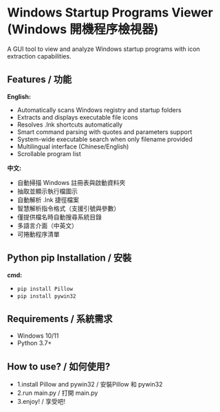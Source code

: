 # Windows Startup Programs Viewer (Windows 開機程序檢視器)

A GUI tool to view and analyze Windows startup programs with icon extraction capabilities.

## Features / 功能

**English:**
- Automatically scans Windows registry and startup folders
- Extracts and displays executable file icons
- Resolves .lnk shortcuts automatically  
- Smart command parsing with quotes and parameters support
- System-wide executable search when only filename provided
- Multilingual interface (Chinese/English)
- Scrollable program list

**中文:**
- 自動掃描 Windows 註冊表與啟動資料夾
- 抽取並顯示執行檔圖示
- 自動解析 .lnk 捷徑檔案
- 智慧解析指令格式（支援引號與參數）
- 僅提供檔名時自動搜尋系統目錄
- 多語言介面（中英文）
- 可捲動程序清單
## Python pip Installation / 安裝
   **cmd:**
   - `pip install Pillow`
   - `pip install pywin32`
## Requirements / 系統需求

- Windows 10/11
- Python 3.7+
## How to use? / 如何使用?
- 1.install Pillow and pywin32 / 安裝Pillow 和 pywin32
- 2.run  main.py / 打開 main.py
- 3.enjoy! / 享受吧!
